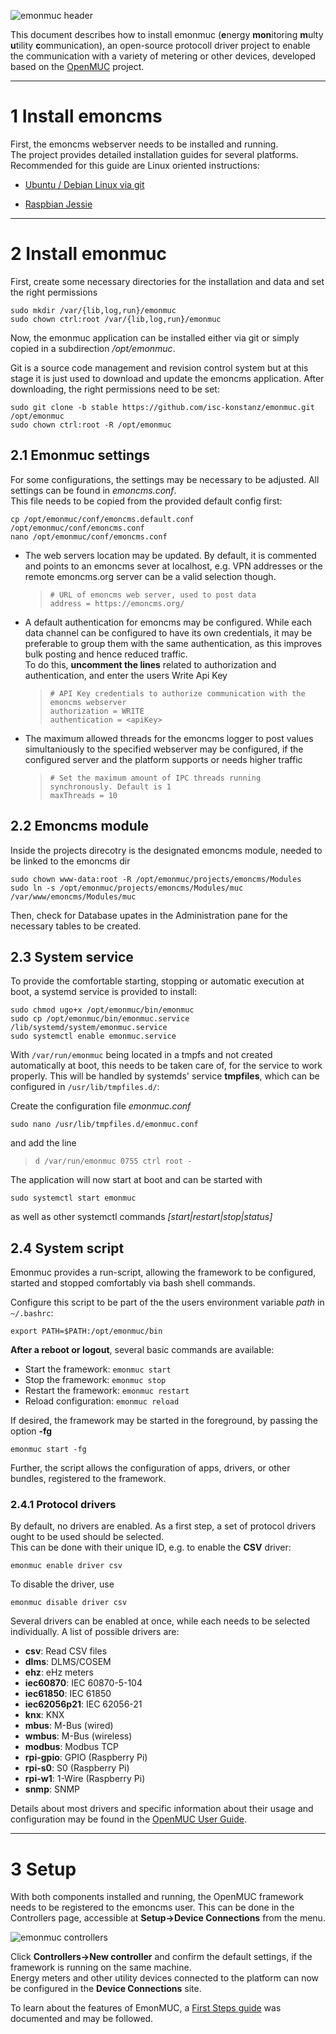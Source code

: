 ![emonmuc header](https://github.com/isc-konstanz/emonmuc/blob/master/doc/img/emonmuc-logo.png)

This document describes how to install emonmuc (**e**nergy **mon**itoring **m**ulty **u**tility **c**ommunication), an open-source protocoll driver project to enable the communication with a variety of metering or other devices, developed based on the [OpenMUC](https://www.openmuc.org/) project.


---------------

# 1 Install emoncms

First, the emoncms webserver needs to be installed and running.  
The project provides detailed installation guides for several platforms. Recommended for this guide are Linux oriented instructions:

- [Ubuntu / Debian Linux via git](https://github.com/emoncms/emoncms/blob/master/docs/LinuxInstall.md)

- [Raspbian Jessie](https://github.com/emoncms/emoncms/blob/master/docs/RaspberryPi/readme.md)


---------------

# 2 Install emonmuc

First, create some necessary directories for the installation and data and set the right permissions
~~~
sudo mkdir /var/{lib,log,run}/emonmuc
sudo chown ctrl:root /var/{lib,log,run}/emonmuc
~~~

Now, the emonmuc application can be installed either via git or simply copied in a subdirection */opt/emonmuc*.

Git is a source code management and revision control system but at this stage it is just used to download and update the emoncms application. After downloading, the right permissions need to be set:
~~~
sudo git clone -b stable https://github.com/isc-konstanz/emonmuc.git /opt/emonmuc
sudo chown ctrl:root -R /opt/emonmuc
~~~


## 2.1 Emonmuc settings

For some configurations, the settings may be necessary to be adjusted. All settings can be found in *emoncms.conf*.  
This file needs to be copied from the provided default config first:  
~~~
cp /opt/emonmuc/conf/emoncms.default.conf /opt/emonmuc/conf/emoncms.conf
nano /opt/emonmuc/conf/emoncms.conf
~~~

- The web servers location may be updated. By default, it is commented and points to an emoncms sever at localhost, e.g. VPN addresses or the remote emoncms.org server can be a valid selection though.  
   >     # URL of emoncms web server, used to post data
   >     address = https://emoncms.org/

- A default authentication for emoncms may be configured. While each data channel can be configured to have its own credentials, it may be preferable to group them with the same authentication, as this improves bulk posting and hence reduced traffic.  
To do this, **uncomment the lines** related to authorization and authentication, and enter the users Write Api Key  
   >     # API Key credentials to authorize communication with the emoncms webserver
   >     authorization = WRITE
   >     authentication = <apiKey>

- The maximum allowed threads for the emoncms logger to post values simultaniously to the specified webserver may be configured, if the configured server and the platform supports or needs higher traffic  
   >     # Set the maximum amount of IPC threads running synchronously. Default is 1
   >     maxThreads = 10

## 2.2 Emoncms module

Inside the projects direcotry is the designated emoncms module, needed to be linked to the emoncms dir
~~~
sudo chown www-data:root -R /opt/emonmuc/projects/emoncms/Modules
sudo ln -s /opt/emonmuc/projects/emoncms/Modules/muc /var/www/emoncms/Modules/muc
~~~

Then, check for Database upates in the Administration pane for the necessary tables to be created.


## 2.3 System service

To provide the comfortable starting, stopping or automatic execution at boot, a systemd service is provided to install:
~~~
sudo chmod ugo+x /opt/emonmuc/bin/emonmuc
sudo cp /opt/emonmuc/bin/emonmuc.service /lib/systemd/system/emonmuc.service
sudo systemctl enable emonmuc.service
~~~

With `/var/run/emonmuc` being located in a tmpfs and not created automatically at boot, this needs to be taken care of, for the service to work properly.
This will be handled by systemds' service **tmpfiles**, which can be configured in `/usr/lib/tmpfiles.d/`:

Create the configuration file *emonmuc.conf*
~~~
sudo nano /usr/lib/tmpfiles.d/emonmuc.conf
~~~
and add the line
>     d /var/run/emonmuc 0755 ctrl root -

The application will now start at boot and can be started with
~~~
sudo systemctl start emonmuc
~~~
as well as other systemctl commands *[start|restart|stop|status]*


## 2.4 System script

Emonmuc provides a run-script, allowing the framework to be configured, started and stopped comfortably via bash shell commands.

Configure this script to be part of the the users environment variable *path* in `~/.bashrc`:
~~~
export PATH=$PATH:/opt/emonmuc/bin
~~~

**After a reboot or logout**, several basic commands are available:

 - Start the framework: `emonmuc start`
 - Stop the framework: `emonmuc stop`
 - Restart the framework: `emonmuc restart`
 - Reload configuration: `emonmuc reload`

If desired, the framework may be started in the foreground, by passing the option **-fg**
~~~
emonmuc start -fg
~~~

Further, the script allows the configuration of apps, drivers, or other bundles, registered to the framework.


### 2.4.1 Protocol drivers

By default, no drivers are enabled. As a first step, a set of protocol drivers ought to be used should be selected.  
This can be done with their unique ID, e.g. to enable the **CSV** driver:
~~~
emonmuc enable driver csv
~~~

To disable the driver, use
~~~
emonmuc disable driver csv
~~~

Several drivers can be enabled at once, while each needs to be selected individually. A list of possible drivers are:

 - **csv**: Read CSV files
 - **dlms**: DLMS/COSEM
 - **ehz**: eHz meters
 - **iec60870**: IEC 60870-5-104
 - **iec61850**: IEC 61850
 - **iec62056p21**: IEC 62056-21
 - **knx**: KNX
 - **mbus**: M-Bus (wired)
 - **wmbus**: M-Bus (wireless)
 - **modbus**: Modbus TCP
 - **rpi-gpio**: GPIO (Raspberry Pi)
 - **rpi-s0**: S0 (Raspberry Pi)
 - **rpi-w1**: 1-Wire (Raspberry Pi)
 - **snmp**: SNMP
 
Details about most drivers and specific information about their usage and configuration may be found in the [OpenMUC User Guide](https://www.openmuc.org/openmuc/user-guide/).


---------------

# 3 Setup

With both components installed and running, the OpenMUC framework needs to be registered to the emoncms user. This can be done in the Controllers page, accessible at **Setup->Device Connections** from the menu.

![emonmuc controllers](https://github.com/isc-konstanz/emonmuc/blob/master/doc/img/emonmuc-controllers.JPG)

Click **Controllers->New controller** and confirm the default settings, if the framework is running on the same machine.  
Energy meters and other utility devices connected to the platform can now be configured in the **Device Connections** site.

To learn about the features of EmonMUC, a [First Steps guide](https://github.com/isc-konstanz/emonmuc/blob/master/doc/FirstSteps.md) was documented and may be followed.
